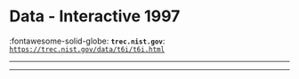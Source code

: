 # Data - Interactive 1997 

:fontawesome-solid-globe: **`trec.nist.gov`**: [`https://trec.nist.gov/data/t6i/t6i.html`](https://trec.nist.gov/data/t6i/t6i.html)

---



---

